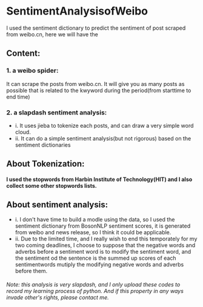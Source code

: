 # SentimentAnalysisofWeibo
I used the sentiment dictionary to predict the sentiment of post scraped from weibo.cn, here we will have the 

## Content:
### 1. a weibo spider:
It can scrape the posts from weibo.cn. It will give you as many posts as possible that is related to the kwyword during the period(from starttime to end time)
### 2. a slapdash sentiment analysis:
* i. It uses jieba to tokenize each posts, and can draw a very simple word cloud.
* ii. It can do a simple sentiment analysis(but not rigorous) based on the sentiment dictionaries

## About Tokenization:
#### I used the stopwords from Harbin Institute of Technology(HIT) and I also collect some other stopwords lists.

## About sentiment analysis:
* i. I don't have time to build a modle using the data, so I used the sentiment dictionary from BosonNLP sentiment scores, it is generated from weibo and news release, so I think it could be applicable.
* ii. Due to the limited time, and I really wish to end this temporately for my two coming deadlines, I choose to suppose that the negative words and adverbs before a sentiment word is to modify the sentiment word, and the sentiment od the sentence is the summed up scores of each sentimentwords mutiply the modifying negative words and adverbs before them.

###### *Note: this analysis is very slapdash, and I only upload these codes to record my learning process of python. And if this property in any ways invade other's rights, please contact me.*
